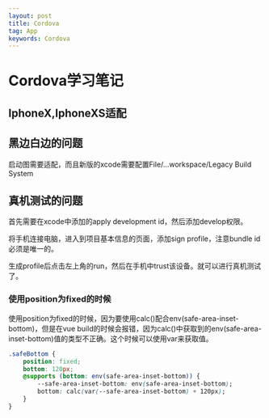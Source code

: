 ```yaml
---
layout: post
title: Cordova
tag: App
keywords: Cordova
---
```


# Cordova学习笔记

## IphoneX,IphoneXS适配

## 黑边白边的问题

启动图需要适配，而且新版的xcode需要配置File/...workspace/Legacy Build System

## 真机测试的问题

首先需要在xcode中添加的apply development id，然后添加develop权限。

将手机连接电脑，进入到项目基本信息的页面，添加sign profile，注意bundle id必须是唯一的。

生成profile后点击左上角的run，然后在手机中trust该设备。就可以进行真机测试了。

### 使用position为fixed的时候

使用position为fixed的时候，因为要使用calc()配合env(safe-area-inset-bottom)，但是在vue build的时候会报错，因为calc()中获取到的env(safe-area-inset-bottom)值的类型不正确。这个时候可以使用var来获取值。

```css
.safeBottom {
    position: fixed;
    bottom: 120px;
    @supports (bottom: env(safe-area-inset-bottom)) {
        --safe-area-inset-bottom: env(safe-area-inset-bottom);
        bottom: calc(var(--safe-area-inset-bottom) + 120px);
    }
}
```
